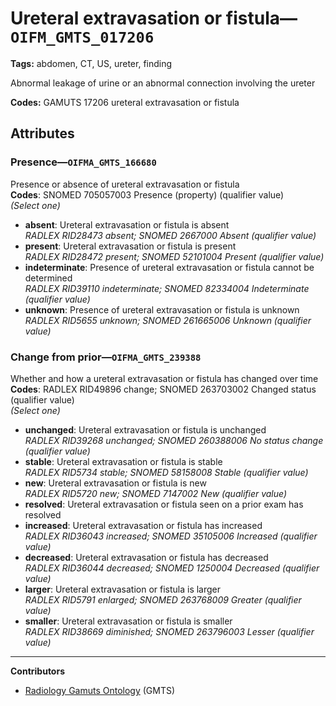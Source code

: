 # Ureteral extravasation or fistula—`OIFM_GMTS_017206`

**Tags:** abdomen, CT, US, ureter, finding

Abnormal leakage of urine or an abnormal connection involving the ureter

**Codes:** GAMUTS 17206 ureteral extravasation or fistula

## Attributes

### Presence—`OIFMA_GMTS_166680`

Presence or absence of ureteral extravasation or fistula  
**Codes**: SNOMED 705057003 Presence (property) (qualifier value)  
*(Select one)*

- **absent**: Ureteral extravasation or fistula is absent  
_RADLEX RID28473 absent; SNOMED 2667000 Absent (qualifier value)_
- **present**: Ureteral extravasation or fistula is present  
_RADLEX RID28472 present; SNOMED 52101004 Present (qualifier value)_
- **indeterminate**: Presence of ureteral extravasation or fistula cannot be determined  
_RADLEX RID39110 indeterminate; SNOMED 82334004 Indeterminate (qualifier value)_
- **unknown**: Presence of ureteral extravasation or fistula is unknown  
_RADLEX RID5655 unknown; SNOMED 261665006 Unknown (qualifier value)_

### Change from prior—`OIFMA_GMTS_239388`

Whether and how a ureteral extravasation or fistula has changed over time  
**Codes**: RADLEX RID49896 change; SNOMED 263703002 Changed status (qualifier value)  
*(Select one)*

- **unchanged**: Ureteral extravasation or fistula is unchanged  
_RADLEX RID39268 unchanged; SNOMED 260388006 No status change (qualifier value)_
- **stable**: Ureteral extravasation or fistula is stable  
_RADLEX RID5734 stable; SNOMED 58158008 Stable (qualifier value)_
- **new**: Ureteral extravasation or fistula is new  
_RADLEX RID5720 new; SNOMED 7147002 New (qualifier value)_
- **resolved**: Ureteral extravasation or fistula seen on a prior exam has resolved  
- **increased**: Ureteral extravasation or fistula has increased  
_RADLEX RID36043 increased; SNOMED 35105006 Increased (qualifier value)_
- **decreased**: Ureteral extravasation or fistula has decreased  
_RADLEX RID36044 decreased; SNOMED 1250004 Decreased (qualifier value)_
- **larger**: Ureteral extravasation or fistula is larger  
_RADLEX RID5791 enlarged; SNOMED 263768009 Greater (qualifier value)_
- **smaller**: Ureteral extravasation or fistula is smaller  
_RADLEX RID38669 diminished; SNOMED 263796003 Lesser (qualifier value)_

---

**Contributors**

- [Radiology Gamuts Ontology](https://gamuts.net/) (GMTS)